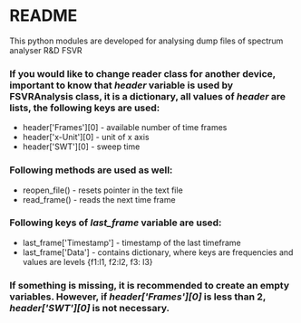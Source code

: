 # README #

This python modules are developed for analysing dump files of spectrum analyser R&D FSVR
### If you would like to change reader class for another device, important to know that *header* variable is used by FSVRAnalysis class, it is a dictionary, all values of *header* are lists, the following keys are used: ###
* header['Frames'][0] - available number of time frames
* header['x-Unit'][0] - unit of x axis
* header['SWT'][0] - sweep time
### Following methods are used as well: ### 
* reopen_file() - resets pointer in the text file
* read_frame() - reads the next time frame
###  Following keys of *last_frame* variable are used: ### 
* last_frame['Timestamp'] - timestamp of the last timeframe
* last_frame['Data'] - contains dictionary, where keys are frequencies and values are levels {f1:l1, f2:l2, f3: l3}
### If something is missing, it is recommended to create an empty variables. However, if *header['Frames'][0]* is less than 2, *header['SWT'][0]* is not necessary. ###